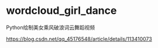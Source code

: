 # wordcloud_girl_dance

Python绘制美女乘风破浪词云舞蹈视频

https://blog.csdn.net/qq_45176548/article/details/113410073
